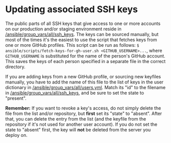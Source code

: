 # Updating associated SSH keys

The public parts of all SSH keys that give access to one or more accounts on
our production and/or staging environment reside in
[/ansible/group_vars/all/ssh_keys]. The keys can be sourced manually, but most
of the times it's the easiest to use the script that fetches keys from one or
more GitHub profiles. This script can be run as follows:
`$ ansible/scripts/fetch-keys-for-gh-user.sh <GITHUB_USERNAME>...`, where
`GITHUB_USERNAME` is substituted for the name of the person's GitHub account.
This saves the keys of each person specified in a separate file in the correct
directory.

If you are adding keys from a new GitHub profile, or sourcing new keyfiles
manually, you have to add the name of this file to the list of keys in the user
dictionary in [/ansible/group_vars/all/users.yml]. Match its "id" to the
filename in [/ansible/group_vars/all/ssh_keys], and be sure to set the state to
"present".

**Remember:** If you want to revoke a key's access, do not simply delete the
file from the list and/or repository, but **first** set its "state" to
"absent". After that, you can delete the entry from the list (and the keyfile
from the repository if it's not used for another user account). If you do not
set the state to "absent" first, the key will **not** be deleted from the
server you deploy on.

[/ansible/group_vars/all/ssh_keys]:
https://github.com/svsticky/sadserver-secrets/tree/master/all/ssh_keys
[/ansible/group_vars/all/users.yml]:
http://github.com/svsticky/sadserver-secrets/tree/master/all/users.yml
